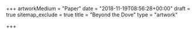 +++
artworkMedium = "Paper"
date = "2018-11-19T08:56:28+00:00"
draft = true
sitemap_exclude = true
title = "Beyond the Dove"
type = "artwork"

+++
